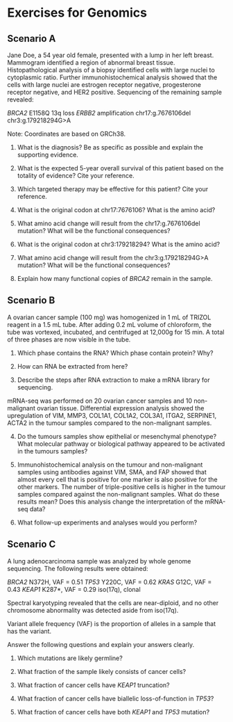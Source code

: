 # Exercises for Genomics

## Scenario A

Jane Doe, a 54 year old female, presented with a lump in her left breast.
Mammogram identified a region of abnormal breast tissue. Histopathological
analysis of a biopsy identified cells with large nuclei to cytoplasmic ratio.
Further immunohistochemical analysis showed that the cells with large nuclei
are estrogen receptor negative, progesterone receptor negative, and
HER2 positive. Sequencing of the remaining sample revealed:

*BRCA2* E1158Q
13q loss
*ERBB2* amplification
chr17:g.7676106del
chr3:g.179218294G>A

Note: Coordinates are based on GRCh38.

1. What is the diagnosis? Be as specific as possible and explain the supporting
   evidence.

2. What is the expected 5-year overall survival of this patient based on the
   totality of evidence? Cite your reference.

3. Which targeted therapy may be effective for this patient? Cite your
   reference.

4. What is the original codon at chr17:7676106? What is the amino acid?

5. What amino acid change will result from the chr17:g.7676106del mutation?
   What will be the functional consequences?

6. What is the original codon at chr3:179218294? What is the amino acid?

7. What amino acid change will result from the chr3:g.179218294G>A mutation?
   What will be the functional consequences?

8. Explain how many functional copies of *BRCA2* remain in the sample.


## Scenario B

A ovarian cancer sample (100 mg) was homogenized in 1 mL of TRIZOL reagent in a
1.5 mL tube. After adding 0.2 mL volume of chloroform, the tube was vortexed, 
incubated, and centrifuged at 12,000g for 15 min.
A total of three phases are now visible in the tube.

1. Which phase contains the RNA? Which phase contain protein? Why?

2. How can RNA be extracted from here?

3. Describe the steps after RNA extraction to make a mRNA library for
   sequencing.

mRNA-seq was performed on 20 ovarian cancer samples and 10 non-malignant ovarian
tissue. Differential expression analysis showed the upregulation of
VIM, MMP3, COL1A1, COL1A2, COL3A1, ITGA2, SERPINE1, ACTA2 in the tumour
samples compared to the non-malignant samples.

4. Do the tumours samples show epithelial or mesenchymal phenotype?
   What molecular pathway or biological pathway appeared to be activated 
   in the tumours samples?

5. Immunohistochemical analysis on the tumour and non-malignant samples 
   using antibodies against VIM, SMA, and FAP showed that almost every cell
   that is positive for one marker is also positive for the other markers.
   The number of triple-positive cells is higher in the tumour samples
   compared against the non-malignant samples. What do these results mean?
   Does this analysis change the interpretation of the mRNA-seq data?

6. What follow-up experiments and analyses would you perform?


## Scenario C

A lung adenocarcinoma sample was analyzed by whole genome sequencing.
The following results were obtained:

*BRCA2* N372H, VAF = 0.51
*TP53* Y220C, VAF = 0.62
*KRAS* G12C, VAF = 0.43
*KEAP1* K287*, VAF = 0.29
iso(17q), clonal

Spectral karyotyping revealed that the cells are near-diploid, and
no other chromosome abnormality was detected aside from iso(17q).

Variant allele frequency (VAF) is the proportion of alleles in a sample
that has the variant.

Answer the following questions and explain your answers clearly.

1. Which mutations are likely germline?

2. What fraction of the sample likely consists of cancer cells?

3. What fraction of cancer cells have *KEAP1* truncation?

4. What fraction of cancer cells have biallelic loss-of-function in *TP53*?

5. What fraction of cancer cells have both *KEAP1* and *TP53* mutation?


